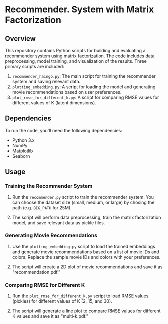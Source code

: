 # Recommender. System with Matrix Factorization

## Overview

This repository contains Python scripts for building and evaluating a recommender system using matrix factorization. The code includes data preprocessing, model training, and visualization of the results. Three primary scripts are included:

1. `recommender_haingo.py`: The main script for training the recommender system and saving relevant data.
2. `plotting_embedding.py`: A script for loading the model and generating movie recommendations based on user preferences.
3. `plot_rmse_for_different_k.py`: A script for comparing RMSE values for different values of K (latent dimensions).

## Dependencies

To run the code, you'll need the following dependencies:

- Python 3.x
- NumPy
- Matplotlib
- Seaborn

## Usage

### Training the Recommender System

1. Run the `recommender.py` script to train the recommender system. You can choose the dataset size (small, medium, or large) by chosing the path (e.g. `BIG_PATH` for 25M).

2. The script will perform data preprocessing, train the matrix factorization model, and save relevant data as pickle files.

### Generating Movie Recommendations

1. Use the `plotting_embedding.py` script to load the trained embeddings and generate movie recommendations based on a list of movie IDs and colors. Replace the sample movie IDs and colors with your preferences.

2. The script will create a 2D plot of movie recommendations and save it as "recommendation.pdf."

### Comparing RMSE for Different K

1. Run the `plot_rmse_for_different_k.py` script to load RMSE values (pickles) for different values of K (2, 15, and 30).

2. The script will generate a line plot to compare RMSE values for different K values and save it as "multi-k.pdf."